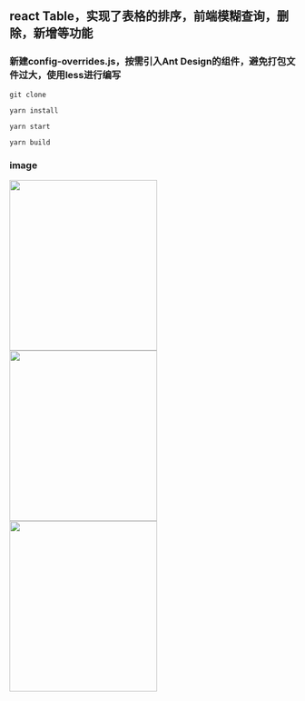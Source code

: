 ## react Table，实现了表格的排序，前端模糊查询，删除，新增等功能

### 新建config-overrides.js，按需引入Ant Design的组件，避免打包文件过大，使用less进行编写

```
git clone

yarn install

yarn start

yarn build
```

### image
<img align="left" width="260" height="300" src="https://github.com/Xxcool/react-todoTable/blob/master/src/assets/images/1.png" />

<img align="left" width="260" height="300" src="https://github.com/Xxcool/react-todoTable/blob/master/src/assets/images/2.png" />

<img align="left" width="260" height="300" src="https://github.com/Xxcool/react-todoTable/blob/master/src/assets/images/3.png" />
